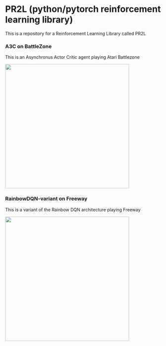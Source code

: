 # PR2L (python/pytorch reinforcement learning library)
This is a repository for a Reinforcement Learning Library called PR2L

### A3C on BattleZone
This is an Asynchronus Actor Critic agent playing Atari Battlezone

<img src="https://github.com/Ianpro1/RL-agents/blob/master/GIF/BattleZone.gif" width="400">

### RainbowDQN-variant on Freeway
This is a variant of the Rainbow DQN architecture playing Freeway

<img src="https://github.com/Ianpro1/RL-agents/blob/master/GIF/Freeway.gif" width="400">

